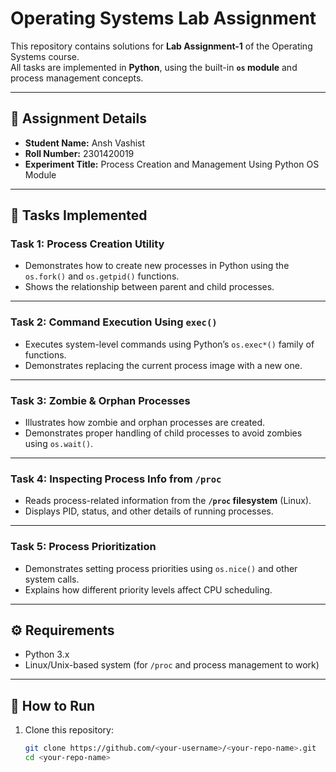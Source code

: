 # Operating Systems Lab Assignment

This repository contains solutions for **Lab Assignment-1** of the Operating Systems course.  
All tasks are implemented in **Python**, using the built-in **`os` module** and process management concepts.

---

## 📌 Assignment Details
- **Student Name:** Ansh Vashist  
- **Roll Number:** 2301420019  
- **Experiment Title:** Process Creation and Management Using Python OS Module  

---

## 🧪 Tasks Implemented

### **Task 1: Process Creation Utility**
- Demonstrates how to create new processes in Python using the `os.fork()` and `os.getpid()` functions.
- Shows the relationship between parent and child processes.

---

### **Task 2: Command Execution Using `exec()`**
- Executes system-level commands using Python’s `os.exec*()` family of functions.
- Demonstrates replacing the current process image with a new one.

---

### **Task 3: Zombie & Orphan Processes**
- Illustrates how zombie and orphan processes are created.
- Demonstrates proper handling of child processes to avoid zombies using `os.wait()`.

---

### **Task 4: Inspecting Process Info from `/proc`**
- Reads process-related information from the **`/proc` filesystem** (Linux).
- Displays PID, status, and other details of running processes.

---

### **Task 5: Process Prioritization**
- Demonstrates setting process priorities using `os.nice()` and other system calls.
- Explains how different priority levels affect CPU scheduling.

---

## ⚙️ Requirements
- Python 3.x  
- Linux/Unix-based system (for `/proc` and process management to work)  

---

## 🚀 How to Run
1. Clone this repository:
   ```bash
   git clone https://github.com/<your-username>/<your-repo-name>.git
   cd <your-repo-name>
